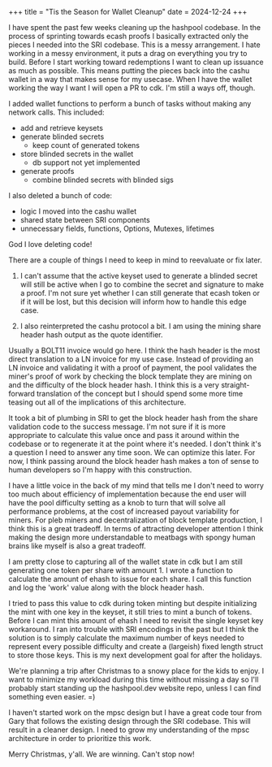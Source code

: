+++
title = "Tis the Season for Wallet Cleanup"
date = 2024-12-24
+++

I have spent the past few weeks cleaning up the hashpool codebase. In the process of sprinting towards ecash proofs I basically extracted only the pieces I needed into the SRI codebase. This is a messy arrangement. I hate working in a messy environment, it puts a drag on everything you try to build. Before I start working toward redemptions I want to clean up issuance as much as possible. This means putting the pieces back into the cashu wallet in a way that makes sense for my usecase. When I have the wallet working the way I want I will open a PR to cdk. I'm still a ways off, though.

I added wallet functions to perform a bunch of tasks without making any network calls. This included:
- add and retrieve keysets
- generate blinded secrets
  - keep count of generated tokens
- store blinded secrets in the wallet
  - db support not yet implemented
- generate proofs
  - combine blinded secrets with blinded sigs


I also deleted a bunch of code:
  - logic I moved into the cashu wallet
  - shared state between SRI components
  - unnecessary fields, functions, Options, Mutexes, lifetimes

God I love deleting code!

There are a couple of things I need to keep in mind to reevaluate or fix later.

1) I can't assume that the active keyset used to generate a blinded secret will still be active when I go to combine the secret and signature to make a proof. I'm not sure yet whether I can still generate that ecash token or if it will be lost, but this decision will inform how to handle this edge case.

2) I also reinterpreted the cashu protocol a bit. I am using the mining share header hash output as the quote identifier.

Usually a BOLT11 invoice would go here. I think the hash header is the most direct translation to a LN invoice for my use case. Instead of providing an LN invoice and validating it with a proof of payment, the pool validates the miner's proof of work by checking the block template they are mining on and the difficulty of the block header hash. I think this is a very straight-forward translation of the concept but I should spend some more time teasing out all of the implications of this architecture.

It took a bit of plumbing in SRI to get the block header hash from the share validation code to the success message. I'm not sure if it is more appropriate to calculate this value once and pass it around within the codebase or to regenerate it at the point where it's needed. I don't think it's a question I need to answer any time soon. We can optimize this later. For now, I think passing around the block header hash makes a ton of sense to human developers so I'm happy with this construction.

I have a little voice in the back of my mind that tells me I don't need to worry too much about efficiency of implementation because the end user will have the pool difficulty setting as a knob to turn that will solve all performance problems, at the cost of increased payout variability for miners. For pleb miners and decentralization of block template production, I think this is a great tradeoff. In terms of attracting developer attention I think making the design more understandable to meatbags with spongy human brains like myself is also a great tradeoff.

I am pretty close to capturing all of the wallet state in cdk but I am still generating one token per share with amount 1. I wrote a function to calculate the amount of ehash to issue for each share. I call this function and log the 'work' value along with the block header hash. 

I tried to pass this value to cdk during token minting but despite initializing the mint with one key in the keyset, it still tries to mint a bunch of tokens. Before I can mint this amount of ehash I need to revisit the single keyset key workaround. I ran into trouble with SRI encodings in the past but I think the solution is to simply calculate the maximum number of keys needed to represent every possible difficulty and create a (largeish) fixed length struct to store those keys. This is my next development goal for after the holidays.

We're planning a trip after Christmas to a snowy place for the kids to enjoy. I want to minimize my workload during this time without missing a day so I'll probably start standing up the hashpool.dev website repo, unless I can find something even easier. =)

I haven't started work on the mpsc design but I have a great code tour from Gary that follows the existing design through the SRI codebase. This will result in a cleaner design. I need to grow my understanding of the mpsc architecture in order to prioritize this work.

Merry Christmas, y'all. We are winning. Can't stop now!
